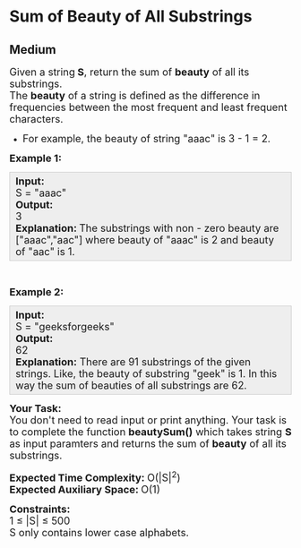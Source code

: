 # Sum of Beauty of All Substrings
## Medium
<div class="problems_problem_content__Xm_eO"><p><span style="font-size:18px">Given a&nbsp;string<strong> S</strong>, return the sum of <strong>beauty</strong> of all its substrings.<br>
The <strong>beauty</strong> of a string is defined as the difference in frequencies between the most frequent and least frequent characters.</span></p>

<ul>
	<li><span style="font-size:18px">For example, the beauty of string "aaac" is 3 - 1 = 2.</span></li>
</ul>

<p><span style="font-size:18px"><strong>Example 1:</strong></span></p>

<div style="background: rgb(238, 238, 238); border: 1px solid rgb(204, 204, 204); padding: 5px 10px; --darkreader-inline-bgimage: initial; --darkreader-inline-bgcolor:#222426; --darkreader-inline-border-top:#3e4446; --darkreader-inline-border-right:#3e4446; --darkreader-inline-border-bottom:#3e4446; --darkreader-inline-border-left:#3e4446;" data-darkreader-inline-bgimage="" data-darkreader-inline-bgcolor="" data-darkreader-inline-border-top="" data-darkreader-inline-border-right="" data-darkreader-inline-border-bottom="" data-darkreader-inline-border-left=""><span style="font-size:18px"><strong>Input:</strong><br>
S = "aaac"<br>
<strong>Output: </strong><br>
3<br>
<strong>Explanation:&nbsp;</strong>The substrings with non - zero&nbsp;beauty are ["aaac","aac"] where beauty of "aaac" is 2 and beauty of "aac" is 1.</span></div>

<p>&nbsp;</p>

<p><span style="font-size:18px"><strong>Example 2:</strong></span></p>

<div style="background: rgb(238, 238, 238); border: 1px solid rgb(204, 204, 204); padding: 5px 10px; --darkreader-inline-bgimage: initial; --darkreader-inline-bgcolor:#222426; --darkreader-inline-border-top:#3e4446; --darkreader-inline-border-right:#3e4446; --darkreader-inline-border-bottom:#3e4446; --darkreader-inline-border-left:#3e4446;" data-darkreader-inline-bgimage="" data-darkreader-inline-bgcolor="" data-darkreader-inline-border-top="" data-darkreader-inline-border-right="" data-darkreader-inline-border-bottom="" data-darkreader-inline-border-left=""><span style="font-size:18px"><strong>Input:</strong><br>
S = "geeksforgeeks"<br>
<strong>Output: </strong><br>
62<br>
<strong>Explanation:</strong> There are 91&nbsp;substrings of the given strings. Like, the beauty of substring "geek" is 1. In this way the sum of&nbsp;beauties of all substrings are 62.</span></div>

<p><span style="font-size:18px"><strong>Your Task:</strong><br>
You don't need to read input or print anything. Your task is to complete the function <strong>beautySum()</strong> which takes&nbsp;string <strong>S</strong> as input paramters&nbsp;and returns the sum of <strong>beauty</strong> of all its substrings.&nbsp;</span></p>

<p><span style="font-size:18px"><strong>Expected Time Complexity: </strong>O(|S|<sup>2</sup>)<br>
<strong>Expected Auxiliary Space: </strong>O(1)</span></p>

<p><span style="font-size:18px"><strong>Constraints:&nbsp;</strong><br>
1 ≤ |S|&nbsp;≤ 500<br>
S only contains lower case alphabets.</span></p>
</div>